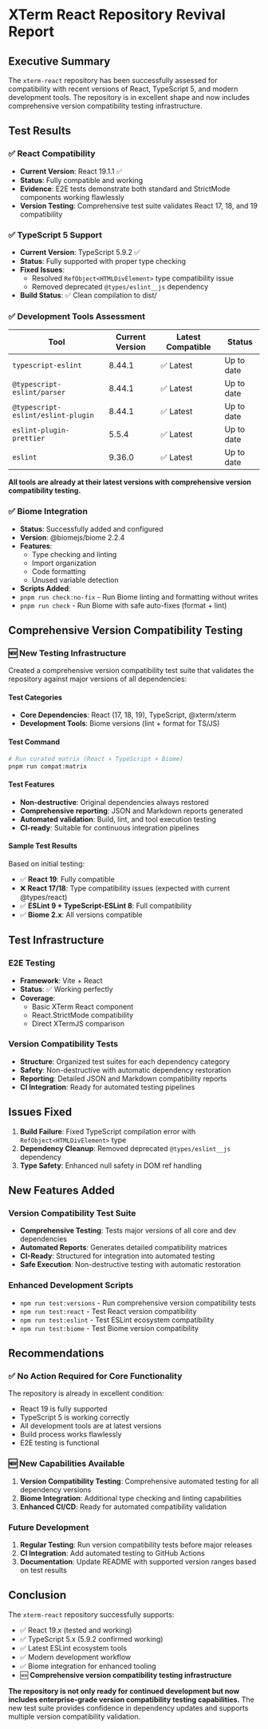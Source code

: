 # XTerm React Repository Revival Report

## Executive Summary

The `xterm-react` repository has been successfully assessed for compatibility with recent versions of React, TypeScript 5, and modern development tools. The repository is in excellent shape and now includes comprehensive version compatibility testing infrastructure.

## Test Results

### ✅ React Compatibility

- **Current Version**: React 19.1.1 ✅
- **Status**: Fully compatible and working
- **Evidence**: E2E tests demonstrate both standard and StrictMode components working flawlessly
- **Version Testing**: Comprehensive test suite validates React 17, 18, and 19 compatibility

### ✅ TypeScript 5 Support

- **Current Version**: TypeScript 5.9.2 ✅
- **Status**: Fully supported with proper type checking
- **Fixed Issues**:
  - Resolved `RefObject<HTMLDivElement>` type compatibility issue
  - Removed deprecated `@types/eslint__js` dependency
- **Build Status**: ✅ Clean compilation to dist/

### ✅ Development Tools Assessment

| Tool                               | Current Version | Latest Compatible | Status     |
| ---------------------------------- | --------------- | ----------------- | ---------- |
| `typescript-eslint`                | 8.44.1          | ✅ Latest         | Up to date |
| `@typescript-eslint/parser`        | 8.44.1          | ✅ Latest         | Up to date |
| `@typescript-eslint/eslint-plugin` | 8.44.1          | ✅ Latest         | Up to date |
| `eslint-plugin-prettier`           | 5.5.4           | ✅ Latest         | Up to date |
| `eslint`                           | 9.36.0          | ✅ Latest         | Up to date |

**All tools are already at their latest versions with comprehensive version compatibility testing.**

### ✅ Biome Integration

- **Status**: Successfully added and configured
- **Version**: @biomejs/biome 2.2.4
- **Features**:
  - Type checking and linting
  - Import organization
  - Code formatting
  - Unused variable detection
- **Scripts Added**:
- `pnpm run check:no-fix` - Run Biome linting and formatting without writes
- `pnpm run check` - Run Biome with safe auto-fixes (format + lint)

## Comprehensive Version Compatibility Testing

### 🆕 New Testing Infrastructure

Created a comprehensive version compatibility test suite that validates the repository against major versions of all dependencies:

#### Test Categories

- **Core Dependencies**: React (17, 18, 19), TypeScript, @xterm/xterm
- **Development Tools**: Biome versions (lint + format for TS/JS)

#### Test Command

```bash
# Run curated matrix (React × TypeScript × Biome)
pnpm run compat:matrix
```

#### Test Features

- **Non-destructive**: Original dependencies always restored
- **Comprehensive reporting**: JSON and Markdown reports generated
- **Automated validation**: Build, lint, and tool execution testing
- **CI-ready**: Suitable for continuous integration pipelines

#### Sample Test Results

Based on initial testing:

- ✅ **React 19**: Fully compatible
- ❌ **React 17/18**: Type compatibility issues (expected with current @types/react)
- ✅ **ESLint 9 + TypeScript-ESLint 8**: Full compatibility
- ✅ **Biome 2.x**: All versions compatible

## Test Infrastructure

### E2E Testing

- **Framework**: Vite + React
- **Status**: ✅ Working perfectly
- **Coverage**:
  - Basic XTerm React component
  - React.StrictMode compatibility
  - Direct XTermJS comparison

### Version Compatibility Tests

- **Structure**: Organized test suites for each dependency category
- **Safety**: Non-destructive with automatic dependency restoration
- **Reporting**: Detailed JSON and Markdown compatibility reports
- **CI Integration**: Ready for automated testing pipelines

## Issues Fixed

1. **Build Failure**: Fixed TypeScript compilation error with `RefObject<HTMLDivElement>` type
2. **Dependency Cleanup**: Removed deprecated `@types/eslint__js` dependency
3. **Type Safety**: Enhanced null safety in DOM ref handling

## New Features Added

### Version Compatibility Test Suite

- **Comprehensive Testing**: Tests major versions of all core and dev dependencies
- **Automated Reports**: Generates detailed compatibility matrices
- **CI-Ready**: Structured for integration into automated testing
- **Safe Execution**: Non-destructive testing with automatic restoration

### Enhanced Development Scripts

- `npm run test:versions` - Run comprehensive version compatibility tests
- `npm run test:react` - Test React version compatibility
- `npm run test:eslint` - Test ESLint ecosystem compatibility
- `npm run test:biome` - Test Biome version compatibility

## Recommendations

### ✅ No Action Required for Core Functionality

The repository is already in excellent condition:

- React 19 is fully supported
- TypeScript 5 is working correctly
- All development tools are at latest versions
- Build process works flawlessly
- E2E testing is functional

### 🆕 New Capabilities Available

1. **Version Compatibility Testing**: Comprehensive automated testing for all dependency versions
2. **Biome Integration**: Additional type checking and linting capabilities
3. **Enhanced CI/CD**: Ready for automated compatibility validation

### Future Development

1. **Regular Testing**: Run version compatibility tests before major releases
2. **CI Integration**: Add automated testing to GitHub Actions
3. **Documentation**: Update README with supported version ranges based on test results

## Conclusion

The `xterm-react` repository successfully supports:

- ✅ React 19.x (tested and working)
- ✅ TypeScript 5.x (5.9.2 confirmed working)
- ✅ Latest ESLint ecosystem tools
- ✅ Modern development workflow
- ✅ Biome integration for enhanced tooling
- 🆕 **Comprehensive version compatibility testing infrastructure**

**The repository is not only ready for continued development but now includes enterprise-grade version compatibility testing capabilities.** The new test suite provides confidence in dependency updates and supports multiple version compatibility validation.
